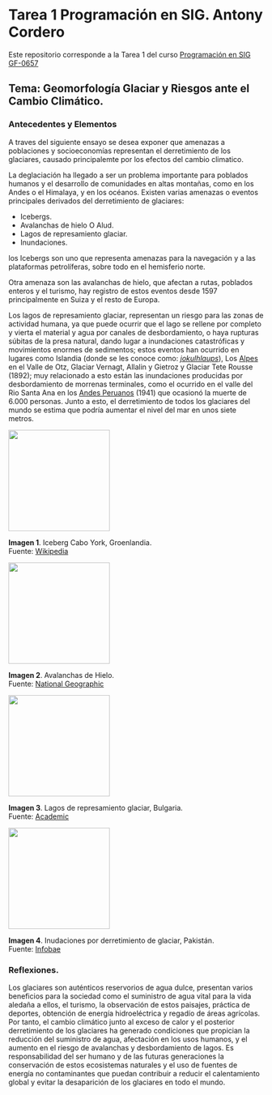 # **Tarea 1 Programación en SIG. Antony Cordero**
Este repositorio corresponde a la Tarea 1 del curso [Programación en SIG GF-0657](https://gf0657-programacionsig.github.io/2022-ii/index.html)     

## **Tema: Geomorfología Glaciar y Riesgos ante el Cambio Climático.**         


### Antecedentes y Elementos    

A traves del siguiente ensayo se desea exponer que amenazas a poblaciones y socioeconomías representan el derretimiento de los glaciares, causado principalemte por los efectos del cambio climatico.    

La deglaciación ha llegado a ser un problema importante para poblados humanos y el desarrollo de comunidades en altas montañas, como en los Andes o el Himalaya, y en los océanos. Existen varias amenazas o eventos principales derivados del derretimiento de glaciares: 

- Icebergs.
- Avalanchas de hielo O Alud.
- Lagos de represamiento glaciar.
- Inundaciones.

los Icebergs son uno que representa amenazas para la navegación y a las plataformas petrolíferas, sobre todo en el hemisferio norte. 

Otra amenaza son las avalanchas de hielo, que afectan a rutas, poblados enteros y el turismo, hay registro de estos eventos desde 1597 principalmente en Suiza y el resto de Europa. 

Los lagos de represamiento glaciar, representan un riesgo para las zonas de actividad humana, ya que puede ocurrir que el lago se rellene por completo y vierta el material y agua por canales de desbordamiento, o haya rupturas súbitas de la presa natural, dando lugar a inundaciones catastróficas y movimientos enormes de sedimentos; estos eventos han ocurrido en lugares como Islandia (donde se les conoce como: [*jokulhlaups*](https://es.wikipedia.org/wiki/J%C3%B6kulhlaup)), Los [Alpes](https://geografia.laguia2000.com/relieve/los-alpes) en el Valle de Otz, Glaciar Vernagt, Allalin y Gietroz y Glaciar Tete Rousse (1892); muy relacionado a esto están las inundaciones producidas por desbordamiento de morrenas terminales, como el ocurrido en el valle del Rio Santa Ana en los [Andes Peruanos](https://es.wikipedia.org/wiki/Sierra_del_Per%C3%BA) (1941) que ocasionó la muerte de 6.000 personas. Junto a esto, el derretimiento de todos los glaciares del mundo se estima que podría aumentar el nivel del mar en unos siete metros.   

<img src= "https://upload.wikimedia.org/wikipedia/commons/thumb/c/c9/Iceberg_with_hole_around_Cape_York%2C_Greenland_edit.jpg/1920px-Iceberg_with_hole_around_Cape_York%2C_Greenland_edit.jpg" width="200" height="">

**Imagen 1**. Iceberg Cabo York, Groenlandia.      
Fuente: [Wikipedia](https://es.wikipedia.org/wiki/Iceberg)     

<img src= "https://static.nationalgeographic.es/files/styles/image_3200/public/2738.600x450.webp?w=710&h=533 " width="200" height="">

**Imagen 2**. Avalanchas de Hielo.        
Fuente: [National Geographic](https://www.nationalgeographic.es/medio-ambiente/avalanchas)      

<img src= "https://es-academic.com/pictures/eswiki/51/300px-Pogled_kum_ezerata_ot_biloto.JPG" width="200" height="">      

**Imagen 3**. Lagos de represamiento glaciar, Bulgaria.      
Fuente: [Academic](https://es-academic.com/dic.nsf/eswiki/1345430)     

<img src= "https://www.infobae.com/new-resizer/q-CI2Zy4E__A65PO7BG2mlokb2s=/992x558/filters:format(webp):quality(85)/s3.amazonaws.com/arc-wordpress-client-uploads/infobae-wp/wp-content/uploads/2018/07/20201455/inundaciones-pakistan.jpg" width="200" height="">

**Imagen 4**. Inudaciones por derretimiento de glaciar, Pakistán.       
Fuente: [Infobae](https://www.infobae.com/america/mundo/2018/07/20/derretimiento-de-glaciar-provoca-inundaciones-en-pakistan/)    

### Reflexiones.     

Los glaciares son auténticos reservorios de agua dulce, presentan varios beneficios para la sociedad como el suministro de agua vital para la vida aledaña a ellos, el turismo, la observación de estos paisajes, práctica de deportes, obtención de energía hidroeléctrica y regadío de áreas agrícolas. Por tanto, el cambio climático junto al exceso de calor y el posterior derretimiento de los glaciares ha generado condiciones que propician la reducción del suministro de agua, afectación en los usos humanos, y el aumento en el riesgo de avalanchas y desbordamiento de lagos. 
Es responsabilidad del ser humano y de las futuras generaciones la conservación de estos ecosistemas naturales y el uso de fuentes de energía no contaminantes que puedan contribuir a reducir el calentamiento global y evitar la desaparición de los glaciares en todo el mundo.

